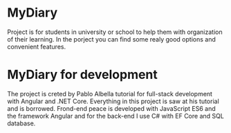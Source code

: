# MyDiary

Project is for students in university or school to help them with organization of their learning. In the porject you can find some realy good options and convenient features.

# MyDiary for development

The project is creted by Pablo Albella tutorial for full-stack development with Angular and .NET Core.
Everything in this project is saw at his tutorial and is borrowed. Frond-end peace is developed with JavaScript ES6 and the framework Angular and for the back-end I use C# with EF Core and SQL database.